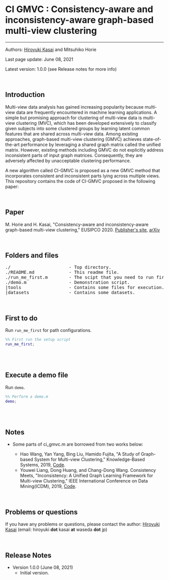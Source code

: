 # CI GMVC : Consistency-aware and inconsistency-aware graph-based multi-view clustering
----------

Authors: [Hiroyuki Kasai](http://kasai.comm.waseda.ac.jp/kasai/) and Mitsuhiko Horie

Last page update: June 08, 2021

Latest version: 1.0.0 (see Release notes for more info) 

<br />

Introduction
----------
Multi-view data analysis has gained increasing popularity because multi-view data are frequently encountered in machine learning applications. A simple but promising approach for clustering of multi-view data is multi-view clustering (MVC), which has been developed extensively to classify given subjects into some clustered groups by learning latent common features that are shared across multi-view data. Among existing approaches, graph-based multi-view clustering (GMVC) achieves state-of-the-art performance by leveraging a shared graph matrix called the unified matrix. However, existing methods including GMVC do not explicitly address inconsistent parts of input graph matrices. Consequently, they are adversely affected by unacceptable clustering performance. 

A new algorithm called CI-GMVC is proposed as a new GMVC method that incorporates consistent and inconsistent parts lying across multiple views. This repository contains the code of CI-GMVC proposed in the following paper:
<br />


<br />

Paper
----------

M. Horie and H. Kasai, "Consistency-aware and inconsistency-aware graph-based multi-view clustering," EUSIPCO 2020. [Publisher's site](https://www.eurasip.org/Proceedings/Eusipco/Eusipco2020/pdfs/0001472.pdf), [arXiv](https://arxiv.org/abs/2011.12532)




<br />


Folders and files
---------
<pre>
./                      - Top directory.
./README.md             - This readme file.
./run_me_first.m        - The scipt that you need to run first.
./demo.m                - Demonstration script. 
|tools                  - Contains some files for execution.
|datasets               - Contains some datasets.
</pre>

<br />  

First to do
----------------------------
Run `run_me_first` for path configurations. 
```Matlab
%% First run the setup script
run_me_first; 
```

<br />
<br />

Execute a demo file
----------------------------
Run `demo`. 
```Matlab
%% Perform a demo.m
demo; 
```

<br />



<br />

Notes
-------
* Some parts of ci_gmvc.m are borrowed from two works below: 

    - Hao Wang, Yan Yang, Bing Liu, Hamido Fujita, "A Study of Graph-based System for Multi-view Clustering," Knowledge-Based Systems, 2019, [Code](https://github.com/cswanghao/gbs).
    - Youwei Liang, Dong Huang, and Chang-Dong Wang. Consistency Meets, "Inconsistency: A Unified Graph Learning Framework for Multi-view Clustering," IEEE International Conference on Data Mining(ICDM), 2019, [Code](https://github.com/youweiliang/ConsistentGraphLearning).

<br />


Problems or questions
---------------------
If you have any problems or questions, please contact the author: [Hiroyuki Kasai](http://kasai.comm.waseda.ac.jp/kasai/) (email: hiroyuki **dot** kasai **at** waseda **dot** jp)

<br />

Release Notes
--------------
* Version 1.0.0 (June 08, 2021)
    - Initial version.
